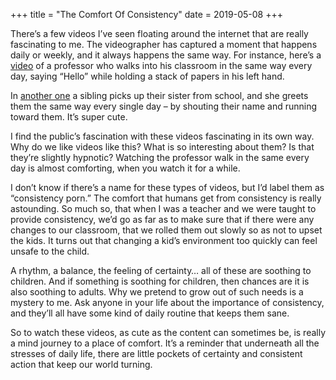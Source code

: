 +++
title = "The Comfort Of Consistency"
date = 2019-05-08
+++

There’s a few videos I’ve seen floating around the internet that are really fascinating to me. The videographer has captured a moment that happens daily or weekly, and it always happens the same way. For instance, here’s a [video][1] of a professor who walks into his classroom in the same way every day, saying “Hello” while holding a stack of papers in his left hand. 

In [another one][2] a sibling picks up their sister from school, and she greets them the same way every single day &#8211; by shouting their name and running toward them. It’s super cute.

I find the public’s fascination with these videos fascinating in its own way. Why do we like videos like this? What is so interesting about them? Is that they’re slightly hypnotic? Watching the professor walk in the same every day is almost comforting, when you watch it for a while. 

I don’t know if there’s a name for these types of videos, but I’d label them as “consistency porn.” The comfort that humans get from consistency is really astounding. So much so, that when I was a teacher and we were taught to provide consistency, we’d go as far as to make sure that if there were any changes to our classroom, that we rolled them out slowly so as not to upset the kids. It turns out that changing a kid’s environment too quickly can feel unsafe to the child.

A rhythm, a balance, the feeling of certainty… all of these are soothing to children. And if something is soothing for children, then chances are it is also soothing to adults. Why we pretend to grow out of such needs is a mystery to me. Ask anyone in your life about the importance of consistency, and they’ll all have some kind of daily routine that keeps them sane.

So to watch these videos, as cute as the content can sometimes be, is really a mind journey to a place of comfort. It’s a reminder that underneath all the stresses of daily life, there are little pockets of certainty and consistent action that keep our world turning.

 [1]: https://www.youtube.com/watch?v=X3elVe9Mlh8
 [2]: https://www.youtube.com/watch?v=HWHStQsai04